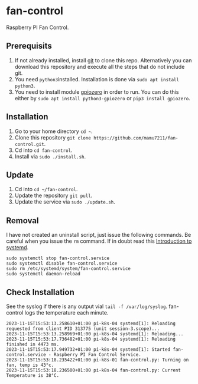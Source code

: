 # fan-control

Raspberry PI Fan Control.

## Prerequisits

1. If not already installed, install [git](https://git-scm.com/book/en/v2/Getting-Started-Installing-Git) to clone this repo. Alternatively you can download this repository and execute all the steps that do not include git.
2. You need `python3`installed. Installation is done via `sudo apt install python3`.
3. You need to install module [gpiozero](https://gpiozero.readthedocs.io/en/latest/) in order to run. You can do this either by `sudo apt install python3-gpiozero` or `pip3 install gpiozero`.

## Installation

1. Go to your home directory `cd ~`.
2. Clone this repository `git clone https://github.com/mamu7211/fan-control.git`.
3. Cd into `cd fan-control`.
4. Install via `sudo ./install.sh`.

## Update

1. Cd into `cd ~/fan-control`.
2. Update the repository `git pull`.
2. Update the service via `sudo ./update.sh`.

## Removal

I have not created an uninstall script, just issue the following commands. Be careful when you issue the `rm` command. If in doubt read this [Introduction to systemd](https://access.redhat.com/documentation/en-us/red_hat_enterprise_linux/7/html/system_administrators_guide/chap-managing_services_with_systemd#sect-Managing_Services_with_systemd-Introduction).

```
sudo systemctl stop fan-control.service
sudo systemctl disable fan-control.service
sudo rm /etc/systemd/system/fan-control.service
sudo systemctl daemon-reload
``` 

## Check Installation

See the syslog if there is any output vial `tail -f /var/log/syslog`. fan-control logs the temperature each minute.

```
2023-11-15T15:53:13.258610+01:00 pi-k8s-04 systemd[1]: Reloading requested from client PID 313775 (unit session-3.scope)...
2023-11-15T15:53:13.258969+01:00 pi-k8s-04 systemd[1]: Reloading...
2023-11-15T15:53:17.736482+01:00 pi-k8s-04 systemd[1]: Reloading finished in 4473 ms.
2023-11-15T15:53:17.949732+01:00 pi-k8s-04 systemd[1]: Started fan-control.service - Raspberry PI Fan Control Service.
2023-11-15T15:53:18.235422+01:00 pi-k8s-01 fan-control.py: Turning on fan, temp is 43°c.
2023-11-15T15:53:18.236500+01:00 pi-k8s-04 fan-control.py: Current Temperature is 38°C.
```  